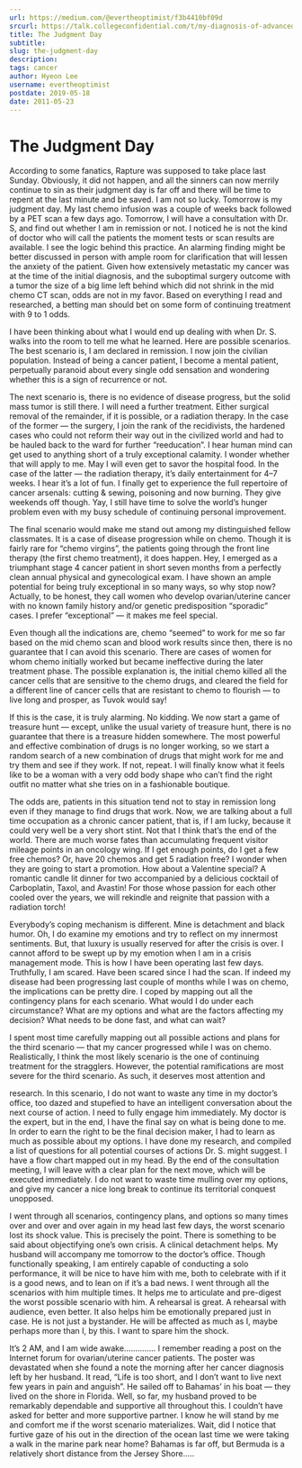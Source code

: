 ```yaml
---
url: https://medium.com/@evertheoptimist/f3b4410bf09d
srcurl: https://talk.collegeconfidential.com/t/my-diagnosis-of-advanced-cancer-how-to-help-my-kids/1013554/785
title: The Judgment Day
subtitle: 
slug: the-judgment-day
description: 
tags: cancer
author: Hyeon Lee
username: evertheoptimist
postdate: 2019-05-18
date: 2011-05-23
---
```


# The Judgment Day

According to some fanatics, Rapture was supposed to take place last Sunday. Obviously, it did not happen, and all the sinners can now merrily continue to sin as their judgment day is far off and there will be time to repent at the last minute and be saved. I am not so lucky. Tomorrow is my judgment day. My last chemo infusion was a couple of weeks back followed by a PET scan a few days ago. Tomorrow, I will have a consultation with Dr. S, and find out whether I am in remission or not. I noticed he is not the kind of doctor who will call the patients the moment tests or scan results are available. I see the logic behind this practice. An alarming finding might be better discussed in person with ample room for clarification that will lessen the anxiety of the patient. Given how extensively metastatic my cancer was at the time of the initial diagnosis, and the suboptimal surgery outcome with a tumor the size of a big lime left behind which did not shrink in the mid chemo CT scan, odds are not in my favor. Based on everything I read and researched, a betting man should bet on some form of continuing treatment with 9 to 1 odds.

I have been thinking about what I would end up dealing with when Dr. S. walks into the room to tell me what he learned. Here are possible scenarios. The best scenario is, I am declared in remission. I now join the civilian population. Instead of being a cancer patient, I become a mental patient, perpetually paranoid about every single odd sensation and wondering whether this is a sign of recurrence or not.

The next scenario is, there is no evidence of disease progress, but the solid mass tumor is still there. I will need a further treatment. Either surgical removal of the remainder, if it is possible, or a radiation therapy. In the case of the former — the surgery, I join the rank of the recidivists, the hardened cases who could not reform their way out in the civilized world and had to be hauled back to the ward for further “reeducation”. I hear human mind can get used to anything short of a truly exceptional calamity. I wonder whether that will apply to me. May I will even get to savor the hospital food. In the case of the latter — the radiation therapy, it’s daily entertainment for 4–7 weeks. I hear it’s a lot of fun. I finally get to experience the full repertoire of cancer arsenals: cutting & sewing, poisoning and now burning. They give weekends off though. Yay, I still have time to solve the world’s hunger problem even with my busy schedule of continuing personal improvement.

The final scenario would make me stand out among my distinguished fellow classmates. It is a case of disease progression while on chemo. Though it is fairly rare for “chemo virgins”, the patients going through the front line therapy (the first chemo treatment), it does happen. Hey, I emerged as a triumphant stage 4 cancer patient in short seven months from a perfectly clean annual physical and gynecological exam. I have shown an ample potential for being truly exceptional in so many ways, so why stop now? Actually, to be honest, they call women who develop ovarian/uterine cancer with no known family history and/or genetic predisposition “sporadic” cases. I prefer “exceptional” — it makes me feel special.

Even though all the indications are, chemo “seemed” to work for me so far based on the mid chemo scan and blood work results since then, there is no guarantee that I can avoid this scenario. There are cases of women for whom chemo initially worked but became ineffective during the later treatment phase. The possible explanation is, the initial chemo killed all the cancer cells that are sensitive to the chemo drugs, and cleared the field for a different line of cancer cells that are resistant to chemo to flourish — to live long and prosper, as Tuvok would say!

If this is the case, it is truly alarming. No kidding. We now start a game of treasure hunt — except, unlike the usual variety of treasure hunt, there is no guarantee that there is a treasure hidden somewhere. The most powerful and effective combination of drugs is no longer working, so we start a random search of a new combination of drugs that might work for me and try them and see if they work. If not, repeat. I will finally know what it feels like to be a woman with a very odd body shape who can’t find the right outfit no matter what she tries on in a fashionable boutique.

The odds are, patients in this situation tend not to stay in remission long even if they manage to find drugs that work. Now, we are talking about a full time occupation as a chronic cancer patient, that is, if I am lucky, because it could very well be a very short stint. Not that I think that’s the end of the world. There are much worse fates than accumulating frequent visitor mileage points in an oncology wing. If I get enough points, do I get a few free chemos? Or, have 20 chemos and get 5 radiation free? I wonder when they are going to start a promotion. How about a Valentine special? A romantic candle lit dinner for two accompanied by a delicious cocktail of Carboplatin, Taxol, and Avastin! For those whose passion for each other cooled over the years, we will rekindle and reignite that passion with a radiation torch!

Everybody’s coping mechanism is different. Mine is detachment and black humor. Oh, I do examine my emotions and try to reflect on my innermost sentiments. But, that luxury is usually reserved for after the crisis is over. I cannot afford to be swept up by my emotion when I am in a crisis management mode. This is how I have been operating last few days. Truthfully, I am scared. Have been scared since I had the scan. If indeed my disease had been progressing last couple of months while I was on chemo, the implications can be pretty dire. I coped by mapping out all the contingency plans for each scenario. What would I do under each circumstance? What are my options and what are the factors affecting my decision? What needs to be done fast, and what can wait?

I spent most time carefully mapping out all possible actions and plans for the third scenario — that my cancer progressed while I was on chemo. Realistically, I think the most likely scenario is the one of continuing treatment for the stragglers. However, the potential ramifications are most severe for the third scenario. As such, it deserves most attention and

research. In this scenario, I do not want to waste any time in my doctor’s office, too dazed and stupefied to have an intelligent conversation about the next course of action. I need to fully engage him immediately. My doctor is the expert, but in the end, I have the final say on what is being done to me. In order to earn the right to be the final decision maker, I had to learn as much as possible about my options. I have done my research, and compiled a list of questions for all potential courses of actions Dr. S. might suggest. I have a flow chart mapped out in my head. By the end of the consultation meeting, I will leave with a clear plan for the next move, which will be executed immediately. I do not want to waste time mulling over my options, and give my cancer a nice long break to continue its territorial conquest unopposed.

I went through all scenarios, contingency plans, and options so many times over and over and over again in my head last few days, the worst scenario lost its shock value. This is precisely the point. There is something to be said about objectifying one’s own crisis. A clinical detachment helps. My husband will accompany me tomorrow to the doctor’s office. Though functionally speaking, I am entirely capable of conducting a solo performance, it will be nice to have him with me, both to celebrate with if it is a good news, and to lean on if it’s a bad news. I went through all the scenarios with him multiple times. It helps me to articulate and pre-digest the worst possible scenario with him. A rehearsal is great. A rehearsal with audience, even better. It also helps him be emotionally prepared just in case. He is not just a bystander. He will be affected as much as I, maybe perhaps more than I, by this. I want to spare him the shock.

It’s 2 AM, and I am wide awake………….. I remember reading a post on the Internet forum for ovarian/uterine cancer patients. The poster was devastated when she found a note the morning after her cancer diagnosis left by her husband. It read, “Life is too short, and I don’t want to live next few years in pain and anguish”. He sailed off to Bahamas’ in his boat — they lived on the shore in Florida. Well, so far, my husband proved to be remarkably dependable and supportive all throughout this. I couldn’t have asked for better and more supportive partner. I know he will stand by me and comfort me if the worst scenario materializes. Wait, did I notice that furtive gaze of his out in the direction of the ocean last time we were taking a walk in the marine park near home? Bahamas is far off, but Bermuda is a relatively short distance from the Jersey Shore…..
